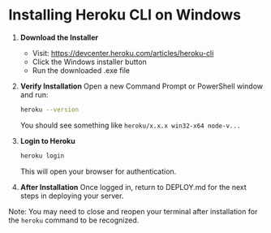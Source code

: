 # Installing Heroku CLI on Windows

1. **Download the Installer**
   - Visit: https://devcenter.heroku.com/articles/heroku-cli
   - Click the Windows installer button
   - Run the downloaded .exe file

2. **Verify Installation**
   Open a new Command Prompt or PowerShell window and run:
   ```bash
   heroku --version
   ```
   You should see something like `heroku/x.x.x win32-x64 node-v...`

3. **Login to Heroku**
   ```bash
   heroku login
   ```
   This will open your browser for authentication.

4. **After Installation**
   Once logged in, return to DEPLOY.md for the next steps in deploying your server.

Note: You may need to close and reopen your terminal after installation for the `heroku` command to be recognized.
